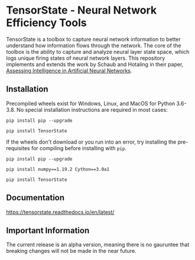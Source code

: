# TensorState - Neural Network Efficiency Tools

TensorState is a toolbox to capture neural network information to better
understand how information flows through the network. The core of the toolbox is
the ability to capture and analyze neural layer state space, which logs unique
firing states of neural network layers. This repository implements and extends
the work by Schaub and Hotaling in their paper,
[Assessing Intelligence in Artificial Neural Networks](https://arxiv.org/abs/2006.02909).

## Installation

Precompiled wheels exist for Windows, Linux, and MacOS for Python 3.6-3.8. No
special installation instructions are required in most cases:

`pip install pip --upgrade`

`pip install TensorState`

If the wheels don't download or you run into an error, try installing the
pre-requisites for compiling before installing with `pip`.

`pip install pip --upgrade`

`pip install numpy==1.19.2 Cython==3.0a1`

`pip install TensorState`

## Documentation

https://tensorstate.readthedocs.io/en/latest/

## Important Information

The current release is an alpha version, meaning there is no gauruntee that
breaking changes will not be made in the near future.